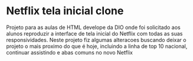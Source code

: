 # Netflix tela inicial clone
Projeto para as aulas de HTML develope da DIO onde foi solicitado aos alunos reproduzir a interface de tela inicial do Netflix com todas as suas responsividades.
Neste projeto fiz algumas alteracoes buscando deixar o projeto o mais proximo do que é hoje, incluindo a linha de top 10 nacional, continuar assistindo e abas comuns no novo Netflix
